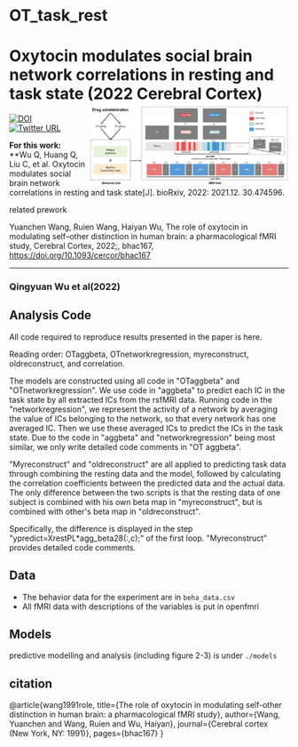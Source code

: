 # OT_task_rest
# Oxytocin modulates social brain network correlations in resting and task state (2022 Cerebral Cortex) <img src="https://github.com/andlab-um/OT_task_rest/blob/main/procedure.png" align="right" width="361px">

[![DOI](https://img.shields.io/badge/biorxiv-preprint-brightgreen)](https://doi.org/10.1101/2021.12.30.474596)<br />
[![Twitter URL](https://img.shields.io/twitter/url?label=%40ANDlab3&style=social&url=https%3A%2F%2Ftwitter.com%2Flizhn7)](https://twitter.com/ANDlab3)


**For this work: <br />**
**Wu Q, Huang Q, Liu C, et al. Oxytocin modulates social brain network correlations in resting and task state[J]. bioRxiv, 2022: 2021.12. 30.474596. <br />


related prework

Yuanchen Wang, Ruien Wang, Haiyan Wu, The role of oxytocin in modulating self–other distinction in human brain: a pharmacological fMRI study, Cerebral Cortex, 2022;, bhac167, https://doi.org/10.1093/cercor/bhac167

___


### Qingyuan Wu et al(2022)

## Analysis Code

All code required to reproduce results presented in the paper is here.

Reading order: OTaggbeta, OTnetworkregression, myreconstruct, oldreconstruct, and correlation.

The models are constructed using all code in "OTaggbeta" and "OTnetworkregression".
We use code in "aggbeta" to predict each IC in the task state by all extracted ICs from the rsfMRI data.
Running code in the "networkregression", we represent the activity of a network by averaging the value of ICs belonging to the network, so that every network has one averaged IC. Then we use these averaged ICs to predict the ICs in the task state.
Due to the code in "aggbeta" and "networkregression" being most similar, we only write detailed code comments in "OT aggbeta".

"Myreconstruct" and "oldreconstruct" are all applied to predicting task data through combining the resting data and the model, followed by calculating the correlation coefficients between the predicted data and the actual data. The only difference between the two scripts is that the resting data of one subject is combined with his own beta map in "myreconstruct", but is combined with other's beta map in "oldreconstruct".

Specifically, the difference is displayed in the step "ypredict=XrestPL*agg_beta28(:,c);" of the first loop. "Myreconstruct" provides detailed code comments.




## Data


- The behavior data for the experiment are in `beha_data.csv`
- All fMRI data with descriptions of the variables is put in openfmri

## Models

predictive modelling and analysis (including figure 2-3) is under `./models`

## citation

@article{wang1991role,
  title={The role of oxytocin in modulating self-other distinction in human brain: a pharmacological fMRI study},
  author={Wang, Yuanchen and Wang, Ruien and Wu, Haiyan},
  journal={Cerebral cortex (New York, NY: 1991)},
  pages={bhac167}
}


